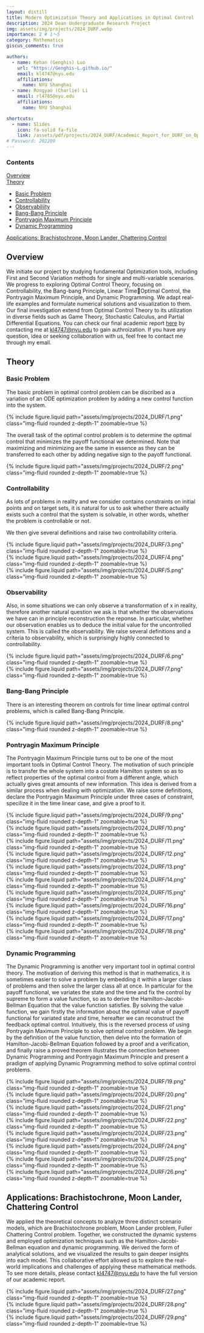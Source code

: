 ```yaml
---
layout: distill
title: Modern Optimization Theory and Applications in Optimal Control
description: 2024 Dean Undergraduate Research Project
img: assets/img/projects/2024_DURF.webp
importance: 2 # 1～5
category: Mathematics
giscus_comments: true

authors:
  - name: Kehan (Genghis) Luo
    url: "https://Genghis-L.github.io/"
    email: kl4747@nyu.edu
    affiliations:
      name: NYU Shanghai
  - name: Rongyao (Charlie) Li
    email: rl4785@nyu.edu
    affiliations:
      name: NYU Shanghai

shortcuts:
  - name: Slides
    icon: fa-solid fa-file
    link: /assets/pdf/projects/2024_DURF/Academic_Report_for_DURF_on_Optimal_Control_Theory.pdf
# Password: 202209
---
```


<d-contents>
  <nav class="l-text figcaption">
  <h3>Contents</h3>
    <div><a href="#overview">Overview</a></div>
    <div><a href="#theory">Theory</a></div>
    <ul>
      <li><a href="#basic-problem">Basic Problem</a></li>
      <li><a href="#controllability">Controllability</a></li>
      <li><a href="#observability">Observabiliity</a></li>
      <li><a href="#bang-bang-principle">Bang-Bang Principle</a></li>
      <li><a href="#pontryagin-maximum-principle">Pontryagin Maximum Principle</a></li>
      <li><a href="#dynamic-programming">Dynamic Programming</a></li>
    </ul>
    <div><a href="#applications-brachistochrone-moon-lander-chattering-control">Applications: Brachistochrone, Moon Lander, Chattering Control</a></div>
  </nav>
</d-contents>

## Overview

We initiate our project by studying fundamental Optimization tools, including First and Second Variation methods for single and multi-variable scenarios. We progress to exploring Optimal Control Theory, focusing on Controllability, the Bang-bang Principle, Linear TimeOptimal Control, the Pontryagin Maximum Principle, and Dynamic Programming. We adapt real-life examples and formulate numerical solutions and visualization to them. Our final investigation extend from Optimal Control Theory to its utilization in diverse fields such as Game Theory, Stochastic Calculus, and Partial Differential Equations. You can check our final academic report [here](/assets/pdf/projects/2024_DURF/Academic_Report_for_DURF_on_Optimal_Control_Theory.pdf) by contacting me at [kl4747@nyu.edu](mailto:kl4747@nyu.edu) to gain authroization. If you have any question, idea or seeking collaboration with us, feel free to contact me through my email.

## Theory

### Basic Problem

The basic problem in optimal control problem can be discribed as a variation of an ODE optimization problem by adding a new control function into the system.

<div class="row mt-3">
  <div class="col-sm mt-3 mt-md-0">
    {% include figure.liquid
      path="assets/img/projects/2024_DURF/1.png"
      class="img-fluid rounded z-depth-1"
      zoomable=true
    %}
  </div>
</div>

The overall task of the optimal control problem is to determine the optimal control that minimizes the payoff functional we determined. Note that maximizing and minimizing are the same in essence as they can be transferred to each other by adding negative sign to the payoff functional.

<div class="row mt-3">
  <div class="col-sm mt-3 mt-md-0">
    {% include figure.liquid
      path="assets/img/projects/2024_DURF/2.png"
      class="img-fluid rounded z-depth-1"
      zoomable=true
    %}
  </div>
</div>

### Controllability

As lots of problems in reality and we consider contains constraints on initial points and on target sets, it is natural for us to ask whether there actually exists such a control that the system is solvable, in other words, whether the problem is controllable or not.

We then give several definitions and raise two controllability criteria.

<div class="row mt-3">
  <div class="col-sm-4">
    {% include figure.liquid
      path="assets/img/projects/2024_DURF/3.png"
      class="img-fluid rounded z-depth-1"
      zoomable=true
    %}
  </div>
  <div class="col-sm-4">
    {% include figure.liquid
      path="assets/img/projects/2024_DURF/4.png"
      class="img-fluid rounded z-depth-1"
      zoomable=true
    %}
  </div>
  <div class="col-sm-4">
    {% include figure.liquid
      path="assets/img/projects/2024_DURF/5.png"
      class="img-fluid rounded z-depth-1"
      zoomable=true
    %}
  </div>
</div>

### Observability

Also, in some situations we can only observe a transformation of x in reality, therefore another natural question we ask is that whether the observations we have can in principle reconstruction the reponse. In particular, whether our observation enables us to deduce the initial value for the uncontrolled system. This is called the observability. We raise several definitions and a criteria to observability, which is surprisingly highly connected to controllability.

<div class="row mt-3">
  <div class="col-sm-4">
    {% include figure.liquid
      path="assets/img/projects/2024_DURF/6.png"
      class="img-fluid rounded z-depth-1"
      zoomable=true
    %}
  </div>
  <div class="col-sm-4">
    {% include figure.liquid
      path="assets/img/projects/2024_DURF/7.png"
      class="img-fluid rounded z-depth-1"
      zoomable=true
    %}
  </div>
</div>

### Bang-Bang Principle

There is an interesting theorem on controls for time linear optimal control problems, which is called Bang-Bang Principle.

<div class="row mt-3">
  <div class="col-sm mt-3 mt-md-0">
    {% include figure.liquid
      path="assets/img/projects/2024_DURF/8.png"
      class="img-fluid rounded z-depth-1"
      zoomable=true
    %}
  </div>
</div>

### Pontryagin Maximum Principle

The Pontryagin Maximum Principle turns out to be one of the most important tools in Optimal Control Theory. The motivation of such principle is to transfer the whole system into a costate Hamilton system so as to reflect properties of the optimal control from a different angle, which actually gives great amounts of new information. This idea is derived from a similar process when dealing with optimization. We raise some definitions, declare the Pontryagin Maximum Principle under three cases of constraint, specilize it in the time linear case, and give a proof to it.

<div class="row mt-3">
  <div class="col-sm mt-3 mt-md-0">
    {% include figure.liquid
      path="assets/img/projects/2024_DURF/9.png"
      class="img-fluid rounded z-depth-1"
      zoomable=true
    %}
  </div>
</div>

<div class="row mt-3">
  <div class="col-sm-4">
    {% include figure.liquid
      path="assets/img/projects/2024_DURF/10.png"
      class="img-fluid rounded z-depth-1"
      zoomable=true
    %}
  </div>
  <div class="col-sm-4">
    {% include figure.liquid
      path="assets/img/projects/2024_DURF/11.png"
      class="img-fluid rounded z-depth-1"
      zoomable=true
    %}
  </div>
  <div class="col-sm-4">
    {% include figure.liquid
      path="assets/img/projects/2024_DURF/12.png"
      class="img-fluid rounded z-depth-1"
      zoomable=true
    %}
  </div>
</div>

<div class="row mt-3">
  <div class="col-sm-4">
    {% include figure.liquid
      path="assets/img/projects/2024_DURF/13.png"
      class="img-fluid rounded z-depth-1"
      zoomable=true
    %}
  </div>
  <div class="col-sm-4">
    {% include figure.liquid
      path="assets/img/projects/2024_DURF/14.png"
      class="img-fluid rounded z-depth-1"
      zoomable=true
    %}
  </div>
  <div class="col-sm-4">
    {% include figure.liquid
      path="assets/img/projects/2024_DURF/15.png"
      class="img-fluid rounded z-depth-1"
      zoomable=true
    %}
  </div>
</div>

<div class="row mt-3">
  <div class="col-sm-4">
    {% include figure.liquid
      path="assets/img/projects/2024_DURF/16.png"
      class="img-fluid rounded z-depth-1"
      zoomable=true
    %}
  </div>
  <div class="col-sm-4">
    {% include figure.liquid
      path="assets/img/projects/2024_DURF/17.png"
      class="img-fluid rounded z-depth-1"
      zoomable=true
    %}
  </div>
  <div class="col-sm-4">
    {% include figure.liquid
      path="assets/img/projects/2024_DURF/18.png"
      class="img-fluid rounded z-depth-1"
      zoomable=true
    %}
  </div>
</div>

### Dynamic Programming

The Dynamic Programming is another very important tool in optimal control theory. The motivation of deriving this method is that in mathematics, it is sometimes easier to solve a problem by embedding it within a larger class of problems and then solve the larger class all at once. In particular for the payoff functional, we variates the state and the time and fix the control by supreme to form a value function, so as to derive the Hamilton-Jacobi-Bellman Equation that the value function satisfies. By solving the value function, we gain firstly the information about the optimal value of payoff functional for variated state and time, hereafter we can reconstruct the feedback optimal control. Intuitively, this is the reversed process of using Pontryagin Maximum Principle to solve optimal control problem. We begin by the definition of the value function, then delve into the formation of Hamilton-Jacobi-Bellman Equation followed by a proof and a verification, and finally raise a proved theorem illustrates the connection between Dynamic Programming and Pontryagin Maximum Principle and present a pradigm of applying Dynamic Programming method to solve optimal control problems.

<div class="row mt-3">
  <div class="col-sm-4">
    {% include figure.liquid
      path="assets/img/projects/2024_DURF/19.png"
      class="img-fluid rounded z-depth-1"
      zoomable=true
    %}
  </div>
  <div class="col-sm-4">
    {% include figure.liquid
      path="assets/img/projects/2024_DURF/20.png"
      class="img-fluid rounded z-depth-1"
      zoomable=true
    %}
  </div>
  <div class="col-sm-4">
    {% include figure.liquid
      path="assets/img/projects/2024_DURF/21.png"
      class="img-fluid rounded z-depth-1"
      zoomable=true
    %}
  </div>
</div>

<div class="row mt-3">
  <div class="col-sm-4">
    {% include figure.liquid
      path="assets/img/projects/2024_DURF/22.png"
      class="img-fluid rounded z-depth-1"
      zoomable=true
    %}
  </div>
  <div class="col-sm-4">
    {% include figure.liquid
      path="assets/img/projects/2024_DURF/23.png"
      class="img-fluid rounded z-depth-1"
      zoomable=true
    %}
  </div>
  <div class="col-sm-4">
    {% include figure.liquid
      path="assets/img/projects/2024_DURF/24.png"
      class="img-fluid rounded z-depth-1"
      zoomable=true
    %}
  </div>
</div>

<div class="row mt-3">
  <div class="col-sm-4">
    {% include figure.liquid
      path="assets/img/projects/2024_DURF/25.png"
      class="img-fluid rounded z-depth-1"
      zoomable=true
    %}
  </div>
  <div class="col-sm-4">
    {% include figure.liquid
      path="assets/img/projects/2024_DURF/26.png"
      class="img-fluid rounded z-depth-1"
      zoomable=true
    %}
  </div>
</div>

## Applications: Brachistochrone, Moon Lander, Chattering Control

We applied the theoretical concepts to analyze three distinct scenario models, which are Brachistochrone problem, Moon Lander problem, Fuller Chattering Control problem. Together, we constructed the dynamic systems and employed optimization techniques such as the Hamilton-Jacobi-Bellman equation and dynamic programming. We derived the form of analytical solutions, and we visualized the results to gain deeper insights into each model. This collaborative effort allowed us to explore the real-world implications and challenges of applying these mathematical methods. To see more details, please contact [kl4747@nyu.edu](mailto:kl4747@nyu.edu) to have the full version of our academic report.

<div class="row mt-3">
  <div class="col-sm-4">
    {% include figure.liquid
      path="assets/img/projects/2024_DURF/27.png"
      class="img-fluid rounded z-depth-1"
      zoomable=true
    %}
  </div>
  <div class="col-sm-4">
    {% include figure.liquid
      path="assets/img/projects/2024_DURF/28.png"
      class="img-fluid rounded z-depth-1"
      zoomable=true
    %}
  </div>
  <div class="col-sm-4">
    {% include figure.liquid
      path="assets/img/projects/2024_DURF/29.png"
      class="img-fluid rounded z-depth-1"
      zoomable=true
    %}
  </div>
</div>
